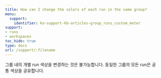 ```yaml
---
title: How can I change the colors of each run in the same group?
menu:
  support:
    identifier: ko-support-kb-articles-group_runs_custom_meter
support:
- runs
- workspaces
toc_hide: true
type: docs
url: /support/:filename
---
```


그룹 내의 개별 run 색상을 변경하는 것은 불가능합니다. 동일한 그룹의 모든 run은 공통 색상을 공유합니다.
